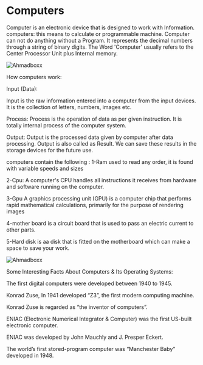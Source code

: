 # Computers
Computer is an electronic device that is designed to work with Information.
computers: this means to calculate or programmable machine. Computer can not do anything without a Program. It represents the decimal numbers through a string of binary digits. The Word 'Computer' usually refers to the Center Processor Unit plus Internal memory.

![Ahmadboxx](https://www.webopedia.com/imagesvr_ce/2123/computer.jpg)
 
 How computers work:
 
 Input (Data):

Input is the raw information entered into a computer from the input devices. It is the collection of letters, numbers, images etc.

Process: 
Process is the operation of data as per given instruction. It is totally internal process of the computer system.

Output:
Output is the processed data given by computer after data processing. Output is also called as Result. We can save these results in the storage devices for the future use.

computers contain the following :
1-Ram
used to read any order, it is found with variable speeds and sizes 

2-Cpu:
A computer's CPU handles all instructions it receives from hardware and software running on the computer.

3-Gpu
A graphics processing unit (GPU) is a computer chip that performs rapid mathematical calculations, primarily for the purpose of rendering images

4-mother board
is a circuit board that is used to pass an electric current to other parts.  

5-Hard disk
is aa disk that is fitted on the motherboard which can make a space to save your work.

![Ahmadboxx](http://homework.uoregon.edu/pub/class/155/How%20Computers%20Work%20%5Bencyclopedia%5D_files/CPU-bus.gif)

Some Interesting Facts About Computers & Its Operating Systems:

The first digital computers were developed between 1940 to 1945.

Konrad Zuse, In 1941 developed “Z3”, the first modern computing machine.

Konrad Zuse is regarded as “the inventor of computers”.

ENIAC (Electronic Numerical Integrator & Computer) was the first US-built electronic computer.

ENIAC was developed by John Mauchly and J. Presper Eckert.

The world’s first stored-program computer was “Manchester Baby” developed in 1948.
